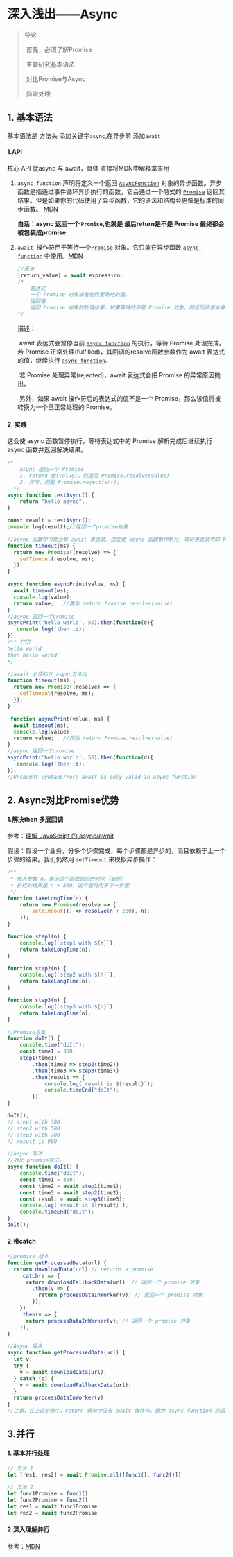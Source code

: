 # 深入浅出——Async

> 导论：
>
> ​	首先，必须了解Promise
>
> ​	主要研究基本语法
>
> ​	对比Promise与Async
>
> ​	异常处理

## 1. 基本语法

基本语法是  方法头 添加关键字`async`,在异步前 添加`await`

#### 1.API

核心 API  就async 与 await，具体 直接将MDN中解释拿来用

 1. `async function` 声明将定义一个返回 [`AsyncFunction`](https://developer.mozilla.org/zh-CN/docs/Web/JavaScript/Reference/Global_Objects/AsyncFunction) 对象的异步函数。异步函数是指通过事件循环异步执行的函数，它会通过一个隐式的 [`Promise`](https://developer.mozilla.org/zh-CN/docs/Web/JavaScript/Reference/Global_Objects/Promise) 返回其结果。但是如果你的代码使用了异步函数，它的语法和结构会更像是标准的同步函数。 [MDN](https://developer.mozilla.org/zh-CN/docs/Web/JavaScript/Reference/Statements/async_function#%E7%AE%80%E5%8D%95%E4%BE%8B%E5%AD%90)

    **白话：async 返回一个 `Promise`,也就是 最后return是不是 Promise 最终都会被包装成promise**

 2. `await`  操作符用于等待一个[`Promise`](https://developer.mozilla.org/zh-CN/docs/Web/JavaScript/Reference/Global_Objects/Promise) 对象。它只能在异步函数 [`async function`](https://developer.mozilla.org/zh-CN/docs/Web/JavaScript/Reference/Statements/async_function) 中使用。[MDN](https://developer.mozilla.org/zh-CN/docs/Web/JavaScript/Reference/Operators/await) 

    ```javascript
    //语法
    [return_value] = await expression;
    /*
        表达式
        一个 Promise 对象或者任何要等待的值。
        返回值
        返回 Promise 对象的处理结果。如果等待的不是 Promise 对象，则返回该值本身。
    */	
    ```

    描述：

    ​	await 表达式会暂停当前 [`async function`](https://developer.mozilla.org/zh-CN/docs/Web/JavaScript/Reference/Statements/async_function) 的执行，等待 Promise 处理完成。若 Promise 正常处理(fulfilled)，其回调的resolve函数参数作为 await 表达式的值，继续执行 [`async function`](https://developer.mozilla.org/zh-CN/docs/Web/JavaScript/Reference/Statements/async_function)。

    ​	若 Promise 处理异常(rejected)，await 表达式会把 Promise 的异常原因抛出。

    ​	另外，如果 await 操作符后的表达式的值不是一个 Promise，那么该值将被转换为一个已正常处理的 Promise。

#### 2. 实践

这会使 async 函数暂停执行，等待表达式中的 Promise 解析完成后继续执行 async 函数并返回解决结果。

```javascript
/*
	async 返回一个 Promise
	1. return 值(value)，则返回 Promise.resolve(value)
	2. 异常，则是 Promise.reject(err);
  */
async function testAsync() {
    return "hello async";
}

const result = testAsync();
console.log(result);//返回一个promise对象
```


```javascript
//async 函数中可能会有 await 表达式，这会使 async 函数暂停执行，等待表达式中的 Promise 解析完成后继续执行 async 函数并返回解决结果。
function timeout(ms) {
  return new Promise((resolve) => {
    setTimeout(resolve, ms);
  });
}

async function asyncPrint(value, ms) {
  await timeout(ms);
  console.log(value);
  return value;   //类似 return Promise.resolve(value)
}
//async 返回一个promise
asyncPrint('hello world', 50).then(function(d){
   console.log('then',d);
});
/** 打印
hello world
then hello world
*/
```

```javascript
//await 必须的在 async方法内
function timeout(ms) {
  return new Promise((resolve) => {
    setTimeout(resolve, ms);
  });
}

 function asyncPrint(value, ms) {
  await timeout(ms);
  console.log(value);
  return value;   //类似 return Promise.resolve(value)
}
//async 返回一个promise
asyncPrint('hello world', 50).then(function(d){
   console.log('then',d);
});
//Uncaught SyntaxError: await is only valid in async function
```



## 2. Async对比Promise优势

#### 1.解决then 多层回调

参考：[理解 JavaScript 的 async/await](https://segmentfault.com/a/1190000007535316)

假设：假设一个业务，分多个步骤完成，每个步骤都是异步的，而且依赖于上一个步骤的结果。我们仍然用 `setTimeout` 来模拟异步操作： 

```javascript
/** 
 * 传入参数 n，表示这个函数执行的时间（毫秒）
 * 执行的结果是 n + 200，这个值将用于下一步骤
 */
function takeLongTime(n) {
    return new Promise(resolve => {
        setTimeout(() => resolve(n + 200), n);
    });
}

function step1(n) {
    console.log(`step1 with ${n}`);
    return takeLongTime(n);
}

function step2(n) {
    console.log(`step2 with ${n}`);
    return takeLongTime(n);
}

function step3(n) {
    console.log(`step3 with ${n}`);
    return takeLongTime(n);
}
```

```javascript
//Promise方案
function doIt() {
    console.time("doIt");
    const time1 = 300;
    step1(time1)
        .then(time2 => step2(time2))
        .then(time3 => step3(time3))
        .then(result => {
            console.log(`result is ${result}`);
            console.timeEnd("doIt");
        });
}

doIt();
// step1 with 300
// step2 with 500
// step3 with 700
// result is 900
```

```javascript
//async 写法
//对比 promise写法，
async function doIt() {
    console.time("doIt");
    const time1 = 300;
    const time2 = await step1(time1);
    const time3 = await step2(time2);
    const result = await step3(time3);
    console.log(`result is ${result}`);
    console.timeEnd("doIt");
}
doIt();
```

#### 2.带catch

```javascript
//promise 版本
function getProcessedData(url) {
  return downloadData(url) // returns a promise
    .catch(e => {
      return downloadFallbackData(url)  // 返回一个 promise 对象
        .then(v => {
          return processDataInWorker(v); // 返回一个 promise 对象
        }); 
    })
    .then(v => {
      return processDataInWorker(v); // 返回一个 promise 对象
    });
}
```

```javascript
//Async 版本
async function getProcessedData(url) {
  let v;
  try {
    v = await downloadData(url); 
  } catch (e) {
    v = await downloadFallbackData(url);
  }
  return processDataInWorker(v);
}
//注意，在上述示例中，return 语句中没有 await 操作符，因为 async function 的返回值将隐式传递给 Promise.resolve。
```

## 3.并行

#### 1. 基本并行处理

```javascript
// 方法 1
let [res1, res2] = await Promise.all([func1(), func2()])

// 方法 2
let func1Promise = func1()
let func2Promise = func2()
let res1 = await func1Promise
let res2 = await func2Promise
```

#### 2.深入理解并行

参考：[MDN](https://developer.mozilla.org/zh-CN/docs/Web/JavaScript/Reference/Statements/async_function#%E7%AE%80%E5%8D%95%E4%BE%8B%E5%AD%90)

